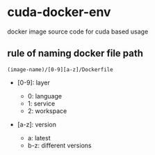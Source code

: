 # cuda-docker-env
docker image source code for cuda based usage

## rule of naming docker file path
```regex
(image-name)/[0-9][a-z]/Dockerfile
```

- \[0-9\]: layer
  - 0: language
  - 1: service
  - 2: workspace

- \[a-z\]: version
  - a: latest
  - b-z: different versions

